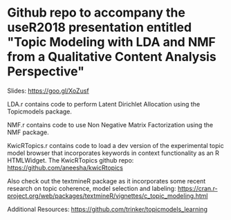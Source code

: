 # Github repo to accompany the useR2018 presentation entitled "Topic Modeling with LDA and NMF from a Qualitative Content Analysis Perspective"

Slides: https://goo.gl/XoZusf 

LDA.r contains code to perform Latent Dirichlet Allocation using the Topicmodels package. 

NMF.r contains code to use Non Negative Matrix Factorization using the NMF package.

KwicRTopics.r contains code to load a dev version of the experimental topic model browser that incorporates keywords in context functionality as an R HTMLWidget. The KwicRTopics github repo: https://github.com/aneesha/kwicRtopics

Also check out the textmineR package as it incorporates some recent research on topic coherence, model selection and labeling: https://cran.r-project.org/web/packages/textmineR/vignettes/c_topic_modeling.html

Additional Resources:
https://github.com/trinker/topicmodels_learning
